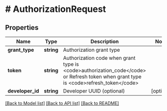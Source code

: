 # # AuthorizationRequest

## Properties

Name | Type | Description | Notes
------------ | ------------- | ------------- | -------------
**grant_type** | **string** | Authorization grant type |
**token** | **string** | Authorization code when grant type is &lt;code&gt;authorization_code&lt;/code&gt; or Refresh token when grant type is &lt;code&gt;refresh_token&lt;/code&gt; |
**developer_id** | **string** | Developer UUID (optional) | [optional]

[[Back to Model list]](../../README.md#models) [[Back to API list]](../../README.md#endpoints) [[Back to README]](../../README.md)
